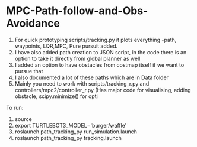 # MPC-Path-follow-and-Obs-Avoidance

1. For quick prototyping scripts/tracking.py it plots everything -path, waypoints, LQR,MPC, Pure pursuit added. 
2. I have also added path creation to JSON script, in the code there is an option to take it directly from global planner as well 
3. I added an option to have obstacles from costmap itself if we want to pursue that 
4. I also documented a lot of these paths which are in Data folder 
5. Mainly you need to work with scripts/tracking_r.py and controllers/mpc2/controller_r.py (Has major code for visualising, adding obstacle, scipy.minimize() for opti 

To run:

1. source
2. export TURTLEBOT3_MODEL='burger/waffle'
3. roslaunch path_tracking_py run_simulation.launch
4. roslaunch path_tracking_py tracking.launch
